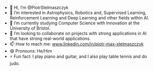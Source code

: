 - 👋 Hi, I’m @PiotrStelmaszczyk
- 👀 I’m interested in Astrophysics, Robotics and, Supervised Learning, Reinforcement Learning and Deep Learning and other fields within AI.
- 🌱 I’m currently studying Computer Science with Innovation at the University of Bristol.
- 💞️ I’m looking to collaborate on projects with strong applications in AI that have strong real-world applications.
- 📫 How to reach me: www.linkedin.com/in/piotr-max-stelmaszczyk
- 😄 Pronouns: He/Him
- ⚡ Fun fact: I play piano and guitar, and I also play table tennis and do judo.

<!---
PiotrStelmaszczyk/PiotrStelmaszczyk is a ✨ special ✨ repository because its `README.md` (this file) appears on your GitHub profile.
You can click the Preview link to take a look at your changes.
--->
